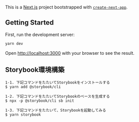 This is a [Next.js](https://nextjs.org/) project bootstrapped with [`create-next-app`](https://github.com/vercel/next.js/tree/canary/packages/create-next-app).

## Getting Started

First, run the development server:

```bash
yarn dev
```

Open [http://localhost:3000](http://localhost:3000) with your browser to see the result.

## Storybook環境構築

```
1-1. 下記コマンドをたたいてStorybookをインストールする
$ yarn add @storybook/cli

1-2. 下記コマンドをたたいてStorybookのベースを生成する
$ npx -p @storybook/cli sb init

1-3. 下記コマンドをたたいて、Storybookを起動してみる
$ yarn storybook
```
